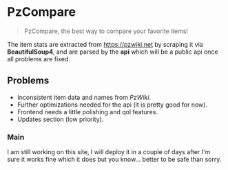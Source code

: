 # PzCompare
> PzCompare, the best way to compare your favorite items!

The item stats are extracted from <https://pzwiki.net> by scraping it via **BeautifulSoup4**, and are parsed by the **api** which will be a public api once all problems are fixed.

## Problems
- Inconsistent item data and names from *PzWiki*.
- Further optimizations needed for the api (it is pretty good for now).
- Frontend needs a little polishing and qol features.
- Updates section (low priority).

### Main
I am still working on this site, I will deploy it in a couple of days after I'm sure it works fine which it does but you know... better to be safe than sorry.